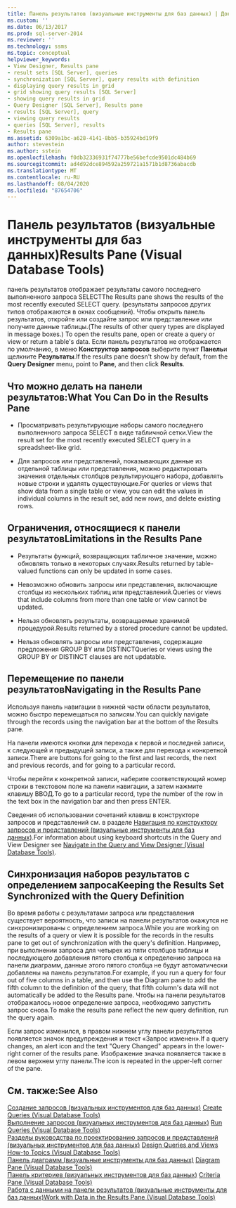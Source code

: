 ```yaml
---
title: Панель результатов (визуальные инструменты для баз данных) | Документация Майкрософт
ms.custom: ''
ms.date: 06/13/2017
ms.prod: sql-server-2014
ms.reviewer: ''
ms.technology: ssms
ms.topic: conceptual
helpviewer_keywords:
- View Designer, Results pane
- result sets [SQL Server], queries
- synchronization [SQL Server], query results with definition
- displaying query results in grid
- grid showing query results [SQL Server]
- showing query results in grid
- Query Designer [SQL Server], Results pane
- results [SQL Server], query
- viewing query results
- queries [SQL Server], results
- Results pane
ms.assetid: 6309a1bc-a628-4141-8bb5-b35924bd19f9
author: stevestein
ms.author: sstein
ms.openlocfilehash: f0db32336931f74777be56befcde9501dc484b69
ms.sourcegitcommit: ad4d92dce894592a259721a1571b1d8736abacdb
ms.translationtype: MT
ms.contentlocale: ru-RU
ms.lasthandoff: 08/04/2020
ms.locfileid: "87654706"
---
```

# <a name="results-pane-visual-database-tools"></a><span data-ttu-id="ef59a-102">Панель результатов (визуальные инструменты для баз данных)</span><span class="sxs-lookup"><span data-stu-id="ef59a-102">Results Pane (Visual Database Tools)</span></span>
  <span data-ttu-id="ef59a-103">панель результатов отображает результаты самого последнего выполненного запроса SELECT</span><span class="sxs-lookup"><span data-stu-id="ef59a-103">The Results pane shows the results of the most recently executed SELECT query.</span></span> <span data-ttu-id="ef59a-104">(результаты запросов других типов отображаются в окнах сообщений). Чтобы открыть панель результатов, откройте или создайте запрос или представление или получите данные таблицы.</span><span class="sxs-lookup"><span data-stu-id="ef59a-104">(The results of other query types are displayed in message boxes.) To open the results pane, open or create a query or view or return a table's data.</span></span> <span data-ttu-id="ef59a-105">Если панель результатов не отображается по умолчанию, в меню **Конструктор запросов** выберите пункт **Панель**и щелкните **Результаты**.</span><span class="sxs-lookup"><span data-stu-id="ef59a-105">If the results pane doesn't show by default, from the **Query Designer** menu, point to **Pane**, and then click **Results**.</span></span>  
  
## <a name="what-you-can-do-in-the-results-pane"></a><span data-ttu-id="ef59a-106">Что можно делать на панели результатов:</span><span class="sxs-lookup"><span data-stu-id="ef59a-106">What You Can Do in the Results Pane</span></span>  
  
-   <span data-ttu-id="ef59a-107">Просматривать результирующие наборы самого последнего выполненного запроса SELECT в виде табличной сетки.</span><span class="sxs-lookup"><span data-stu-id="ef59a-107">View the result set for the most recently executed SELECT query in a spreadsheet-like grid.</span></span>  
  
-   <span data-ttu-id="ef59a-108">Для запросов или представлений, показывающих данные из отдельной таблицы или представления, можно редактировать значения отдельных столбцов результирующего набора, добавлять новые строки и удалять существующие.</span><span class="sxs-lookup"><span data-stu-id="ef59a-108">For queries or views that show data from a single table or view, you can edit the values in individual columns in the result set, add new rows, and delete existing rows.</span></span>  
  
## <a name="limitations-in-the-results-pane"></a><span data-ttu-id="ef59a-109">Ограничения, относящиеся к панели результатов</span><span class="sxs-lookup"><span data-stu-id="ef59a-109">Limitations in the Results Pane</span></span>  
  
-   <span data-ttu-id="ef59a-110">Результаты функций, возвращающих табличное значение, можно обновлять только в некоторых случаях.</span><span class="sxs-lookup"><span data-stu-id="ef59a-110">Results returned by table-valued functions can only be updated in some cases.</span></span>  
  
-   <span data-ttu-id="ef59a-111">Невозможно обновить запросы или представления, включающие столбцы из нескольких таблиц или представлений.</span><span class="sxs-lookup"><span data-stu-id="ef59a-111">Queries or views that include columns from more than one table or view cannot be updated.</span></span>  
  
-   <span data-ttu-id="ef59a-112">Нельзя обновлять результаты, возвращаемые хранимой процедурой.</span><span class="sxs-lookup"><span data-stu-id="ef59a-112">Results returned by a stored procedure cannot be updated.</span></span>  
  
-   <span data-ttu-id="ef59a-113">Нельзя обновлять запросы или представления, содержащие предложения GROUP BY или DISTINCT</span><span class="sxs-lookup"><span data-stu-id="ef59a-113">Queries or views using the GROUP BY or DISTINCT clauses are not updatable.</span></span>  
  
## <a name="navigating-in-the-results-pane"></a><span data-ttu-id="ef59a-114">Перемещение по панели результатов</span><span class="sxs-lookup"><span data-stu-id="ef59a-114">Navigating in the Results Pane</span></span>  
 <span data-ttu-id="ef59a-115">Используя панель навигации в нижней части области результатов, можно быстро перемещаться по записям.</span><span class="sxs-lookup"><span data-stu-id="ef59a-115">You can quickly navigate through the records using the navigation bar at the bottom of the Results pane.</span></span>  
  
 <span data-ttu-id="ef59a-116">На панели имеются кнопки для перехода к первой и последней записи, к следующей и предыдущей записи, а также для перехода к конкретной записи.</span><span class="sxs-lookup"><span data-stu-id="ef59a-116">There are buttons for going to the first and last records, the next and previous records, and for going to a particular record.</span></span>  
  
 <span data-ttu-id="ef59a-117">Чтобы перейти к конкретной записи, наберите соответствующий номер строки в текстовом поле на панели навигации, а затем нажмите клавишу ВВОД.</span><span class="sxs-lookup"><span data-stu-id="ef59a-117">To go to a particular record, type the number of the row in the text box in the navigation bar and then press ENTER.</span></span>  
  
 <span data-ttu-id="ef59a-118">Сведения об использовании сочетаний клавиш в конструкторе запросов и представлений см. в разделе [Навигация по конструктору запросов и представлений (визуальные инструменты для баз данных)](visual-database-tools.md).</span><span class="sxs-lookup"><span data-stu-id="ef59a-118">For information about using keyboard shortcuts in the Query and View Designer see [Navigate in the Query and View Designer &#40;Visual Database Tools&#41;](visual-database-tools.md).</span></span>  
  
## <a name="keeping-the-results-set-synchronized-with-the-query-definition"></a><span data-ttu-id="ef59a-119">Синхронизация наборов результатов с определением запроса</span><span class="sxs-lookup"><span data-stu-id="ef59a-119">Keeping the Results Set Synchronized with the Query Definition</span></span>  
 <span data-ttu-id="ef59a-120">Во время работы с результатами запроса или представления существует вероятность, что записи на панели результатов окажутся не синхронизированы с определением запроса.</span><span class="sxs-lookup"><span data-stu-id="ef59a-120">While you are working on the results of a query or view it is possible for the records in the results pane to get out of synchronization with the query's definition.</span></span> <span data-ttu-id="ef59a-121">Например, при выполнении запроса для четырех из пяти столбцов таблицы и последующего добавления пятого столбца к определению запроса на панели диаграмм, данные этого пятого столбца не будут автоматически добавлены на панель результатов.</span><span class="sxs-lookup"><span data-stu-id="ef59a-121">For example, if you run a query for four out of five columns in a table, and then use the Diagram pane to add the fifth column to the definition of the query, that fifth column's data will not automatically be added to the Results pane.</span></span> <span data-ttu-id="ef59a-122">Чтобы на панели результатов отображалось новое определение запроса, необходимо запустить запрос снова.</span><span class="sxs-lookup"><span data-stu-id="ef59a-122">To make the results pane reflect the new query definition, run the query again.</span></span>  
  
 <span data-ttu-id="ef59a-123">Если запрос изменился, в правом нижнем углу панели результатов появляется значок предупреждения и текст «Запрос изменен».</span><span class="sxs-lookup"><span data-stu-id="ef59a-123">If a query changes, an alert icon and the text "Query Changed" appears in the lower-right corner of the results pane.</span></span> <span data-ttu-id="ef59a-124">Изображение значка появляется также в левом верхнем углу панели.</span><span class="sxs-lookup"><span data-stu-id="ef59a-124">The icon is repeated in the upper-left corner of the pane.</span></span>  
  
## <a name="see-also"></a><span data-ttu-id="ef59a-125">См. также:</span><span class="sxs-lookup"><span data-stu-id="ef59a-125">See Also</span></span>  
 <span data-ttu-id="ef59a-126">[Создание запросов &#40;визуальных инструментов для баз данных&#41;](create-queries-visual-database-tools.md) </span><span class="sxs-lookup"><span data-stu-id="ef59a-126">[Create Queries &#40;Visual Database Tools&#41;](create-queries-visual-database-tools.md) </span></span>  
 <span data-ttu-id="ef59a-127">[Выполнение запросов &#40;визуальных инструментов для баз данных&#41;](run-queries-visual-database-tools.md) </span><span class="sxs-lookup"><span data-stu-id="ef59a-127">[Run Queries &#40;Visual Database Tools&#41;](run-queries-visual-database-tools.md) </span></span>  
 <span data-ttu-id="ef59a-128">[Разделы руководства по проектированию запросов и представлений &#40;визуальных инструментов для баз данных&#41;](design-queries-and-views-how-to-topics-visual-database-tools.md) </span><span class="sxs-lookup"><span data-stu-id="ef59a-128">[Design Queries and Views How-to Topics &#40;Visual Database Tools&#41;](design-queries-and-views-how-to-topics-visual-database-tools.md) </span></span>  
 <span data-ttu-id="ef59a-129">[Панель диаграмм &#40;визуальные инструменты для баз данных&#41;](diagram-pane-visual-database-tools.md) </span><span class="sxs-lookup"><span data-stu-id="ef59a-129">[Diagram Pane &#40;Visual Database Tools&#41;](diagram-pane-visual-database-tools.md) </span></span>  
 <span data-ttu-id="ef59a-130">[Панель критериев &#40;визуальных инструментов для баз данных&#41;](criteria-pane-visual-database-tools.md) </span><span class="sxs-lookup"><span data-stu-id="ef59a-130">[Criteria Pane &#40;Visual Database Tools&#41;](criteria-pane-visual-database-tools.md) </span></span>  
 [<span data-ttu-id="ef59a-131">Работа с данными на панели результатов (визуальные инструменты для баз данных)</span><span class="sxs-lookup"><span data-stu-id="ef59a-131">Work with Data in the Results Pane &#40;Visual Database Tools&#41;</span></span>](results-pane-visual-database-tools.md)  
  
  
